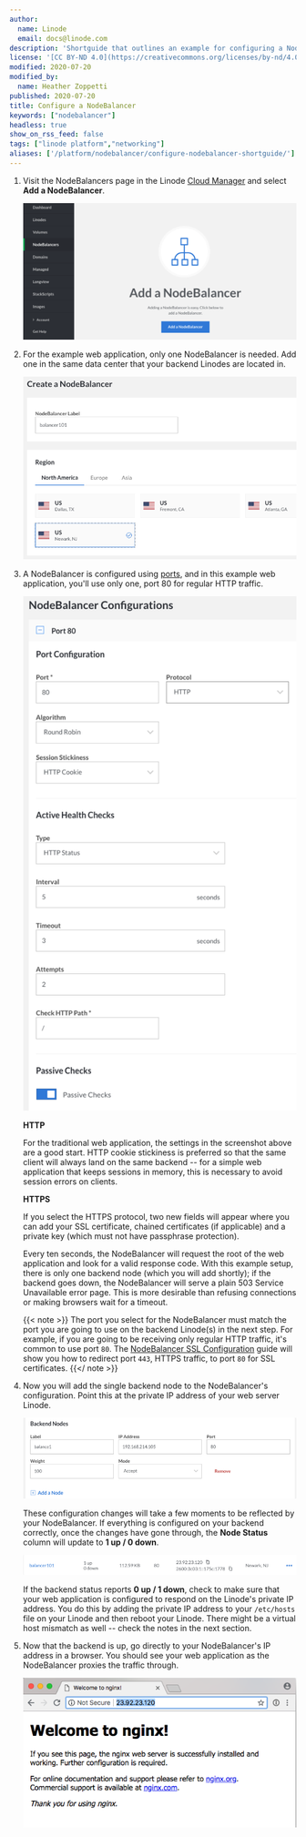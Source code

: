 ```yaml
---
author:
  name: Linode
  email: docs@linode.com
description: 'Shortguide that outlines an example for configuring a NodeBalancer'
license: '[CC BY-ND 4.0](https://creativecommons.org/licenses/by-nd/4.0)'
modified: 2020-07-20
modified_by:
  name: Heather Zoppetti
published: 2020-07-20
title: Configure a NodeBalancer
keywords: ["nodebalancer"]
headless: true
show_on_rss_feed: false
tags: ["linode platform","networking"]
aliases: ['/platform/nodebalancer/configure-nodebalancer-shortguide/']
---
```


1.  Visit the NodeBalancers page in the Linode [Cloud Manager](http://cloud.linode.com) and select **Add a NodeBalancer**.

    ![The NodeBalancers Page](nodebalancers-tab.png "The NodeBalancers Page")

1.  For the example web application, only one NodeBalancer is needed. Add one in the same data center that your backend Linodes are located in.

    ![The NodeBalancer Creation Screen](nodebalancers-create-choose-region.png "The NodeBalancer Creation Screen")

1.  A NodeBalancer is configured using [ports](/docs/platform/nodebalancer/nodebalancer-reference-guide/#port), and in this example web application, you'll use only one, port 80 for regular HTTP traffic.

    ![Adding a Port Configuration to a NodeBalancer](nodebalancers-settings.png "Adding a Port Configuration to a NodeBalancer")

    **HTTP**

    For the traditional web application, the settings in the screenshot above are a good start. HTTP cookie stickiness is preferred so that the same client will always land on the same backend -- for a simple web application that keeps sessions in memory, this is necessary to avoid session errors on clients.

    **HTTPS**

    If you select the HTTPS protocol, two new fields will appear where you can add your SSL certificate, chained certificates (if applicable) and a private key (which must not have passphrase protection).

    Every ten seconds, the NodeBalancer will request the root of the web application and look for a valid response code. With this example setup, there is only one backend node (which you will add shortly); if the backend goes down, the NodeBalancer will serve a plain 503 Service Unavailable error page. This is more desirable than refusing connections or making browsers wait for a timeout.

    {{< note >}}
The port you select for the NodeBalancer must match the port you are going to use on the backend Linode(s) in the next step. For example, if you are going to be receiving only regular HTTP traffic, it's common to use port `80`. The [NodeBalancer SSL Configuration](/docs/platform/nodebalancer/nodebalancer-ssl-configuration) guide will show you how to redirect port `443`, HTTPS traffic, to port `80` for SSL certificates.
{{</ note >}}

1.  Now you will add the single backend node to the NodeBalancer's configuration. Point this at the private IP address of your web server Linode.

    ![Adding a Backend Node to a NodeBalancer](nodebalancers-backend-nodes.png "Adding a Backend Node to a NodeBalancer")

    These configuration changes will take a few moments to be reflected by your NodeBalancer. If everything is configured on your backend correctly, once the changes have gone through, the **Node Status** column will update to **1 up / 0 down**.

    ![The Backend Node Has Been Added and is Now Status Up](nodebalancers-1up.png "The Backend Node Has Been Added and is Now Status Up")

    If the backend status reports **0 up / 1 down**, check to make sure that your web application is configured to respond on the Linode's private IP address. You do this by adding the private IP address to your `/etc/hosts` file on your Linode and then reboot your Linode. There might be a virtual host mismatch as well -- check the notes in the next section.

1.  Now that the backend is up, go directly to your NodeBalancer's IP address in a browser. You should see your web application as the NodeBalancer proxies the traffic through.

    ![Viewing the NodeBalancer-driven Web Site in a Browser](nodebalancers-hello-world.png "Viewing the NodeBalancer-driven Web Site in a Browser")
